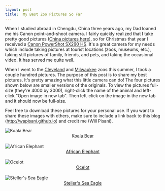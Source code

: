 ```yaml
---
layout: post
title:  My Best Zoo Pictures So Far
---
```


When I studied abroad in Chengdu, China three years ago, my Dad loaned me his Canon point-and-shoot camera. I fairly quickly realized that I take pretty good pictures ([China pictures here](http://pisanifamily.info/will/screenshots/minishowcase/)), so for Christmas that year I received a [Canon PowerShot SX260 HS](https://www.amazon.com/Canon-PowerShot-Digital-Stabilized-Wide-Angle/dp/B0075SUK14). It's a great camera for my needs which include taking pictures at tourist locations (zoos, museums, etc.), taking still pictures of family, friends, and pets, and taking the occasional video. It has served me quite well.

When I went to the [Cleveland](http://www.clevelandmetroparks.com/Zoo/Zoo.aspx) and [Milwaukee](http://www.milwaukeezoo.org/) zoos this summer, I took a couple hundred pictures. The purpose of this post is to share my best pictures. It's pretty amazing what this little camera can do! The four pictures shown below are smaller versions of the originals. To view the pictures full-size (they're 4000 by 3000), right-click the name of the animal and left-click "Open image in new tab". Then left-click on the image in the new tab and it should now be full-size.

Feel free to download these pictures for your personal use. If you want to share these images with others, make sure to include a link back to this blog (http://wapisani.github.io) and credit me (Will Pisani). 
<div class="w3-card-4">
   <img src="http://pisanifamily.info/will/Pictures/Cleveland_Zoo/Best_Koala_Resized.JPG" class="w3-round" alt="Koala Bear">
   <div class="w3-container" style="text-align:center;">
      <a href="http://pisanifamily.info/will/Pictures/Cleveland_Zoo/Best_Koala.JPG">Koala Bear</a> 
   </div>
</div>
<br />
<div class="w3-card-4">
   <img src="http://pisanifamily.info/will/Pictures/Cleveland_Zoo/Best_Elephant_Resized.JPG" class="w3-round" alt="African Elephant">
   <div class="w3-container" style="text-align:center;">
      <a href="http://pisanifamily.info/will/Pictures/Cleveland_Zoo/Best_Elephant.JPG">African Elephant</a>
   </div>

</div>
<br />
<div class="w3-card-4">
   <img src="http://pisanifamily.info/will/Pictures/Cleveland_Zoo/Best_Ocelot_Resized.JPG" class="w3-round" alt="Ocelot">
   <div class="w3-container" style="text-align:center;">
      <a href="http://pisanifamily.info/will/Pictures/Cleveland_Zoo/Best_Cat.JPG">Ocelot</a>
   </div>

</div>
<br /> 
<div class="w3-card-4">
   <img src="http://pisanifamily.info/will/Pictures/Cleveland_Zoo/Best_Stellers_Eagle_Resized.JPG" class="w3-round" alt="Steller's Sea Eagle">
   <div class="w3-container" style="text-align:center;">
      <a href="http://pisanifamily.info/will/Pictures/Cleveland_Zoo/Best_Stellers_Eagle.JPG">Steller's Sea Eagle</a>
   </div>

</div>
<br /> 
